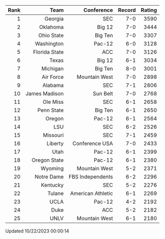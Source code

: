 | Rank  | Team                 | Conference           | Record   | Rating |
| ---:  | ---:                 | ---:                 | ---:     | ---:   |
| 1     | Georgia              | SEC                  | 7-0      | 3590   |
| 2     | Oklahoma             | Big 12               | 7-0      | 3444   |
| 3     | Ohio State           | Big Ten              | 7-0      | 3307   |
| 4     | Washington           | Pac-12               | 6-0      | 3128   |
| 5     | Florida State        | ACC                  | 7-0      | 3126   |
| 6     | Texas                | Big 12               | 6-1      | 3034   |
| 7     | Michigan             | Big Ten              | 8-0      | 3001   |
| 8     | Air Force            | Mountain West        | 7-0      | 2898   |
| 9     | Alabama              | SEC                  | 7-1      | 2806   |
| 10    | James Madison        | Sun Belt             | 7-0      | 2768   |
| 11    | Ole Miss             | SEC                  | 6-1      | 2658   |
| 12    | Penn State           | Big Ten              | 6-1      | 2650   |
| 13    | Oregon               | Pac-12               | 6-1      | 2564   |
| 14    | LSU                  | SEC                  | 6-2      | 2526   |
| 15    | Missouri             | SEC                  | 7-1      | 2459   |
| 16    | Liberty              | Conference USA       | 7-0      | 2433   |
| 17    | Utah                 | Pac-12               | 6-1      | 2399   |
| 18    | Oregon State         | Pac-12               | 6-1      | 2380   |
| 19    | Wyoming              | Mountain West        | 5-2      | 2371   |
| 20    | Notre Dame           | FBS Independents     | 6-2      | 2296   |
| 21    | Kentucky             | SEC                  | 5-2      | 2276   |
| 22    | Tulane               | American Athletic    | 6-1      | 2269   |
| 23    | UCLA                 | Pac-12               | 4-2      | 2192   |
| 24    | Duke                 | ACC                  | 5-2      | 2182   |
| 25    | UNLV                 | Mountain West        | 6-1      | 2180   |

Updated 10/22/2023 00:00:14
